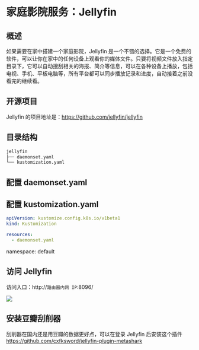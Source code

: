 # 家庭影院服务：Jellyfin

## 概述

如果需要在家中搭建一个家庭影院，Jellyfin 是一个不错的选择。它是一个免费的软件，可以让你在家中的任何设备上观看你的媒体文件。只要将视频文件放入指定目录下，它可以自动搜刮相关的海报、简介等信息，可以在各种设备上播放，包括电视、手机、平板电脑等，所有平台都可以同步播放记录和进度，自动接着之前没看完的继续看。

## 开源项目

Jellyfin 的项目地址是：<https://github.com/jellyfin/jellyfin>

## 目录结构

```txt
jellyfin
├── daemonset.yaml
└── kustomization.yaml
```

## 配置 daemonset.yaml

<FileBlock showLineNumbers title="daemonset.yaml" file="home-network/jellyfin.yaml" />

## 配置 kustomization.yaml

```yaml title="kustomization.yaml"
apiVersion: kustomize.config.k8s.io/v1beta1
kind: Kustomization

resources:
  - daemonset.yaml
```

namespace: default

## 访问 Jellyfin

访问入口：http://`路由器内网 IP`:8096/

![](https://image-host-1251893006.cos.ap-chengdu.myqcloud.com/2024%2F05%2F25%2F20240525112804.png)

## 安装豆瓣刮削器

刮削器在国内还是用豆瓣的数据更好点，可以在登录 Jellyfin 后安装这个插件 <https://github.com/cxfksword/jellyfin-plugin-metashark>
